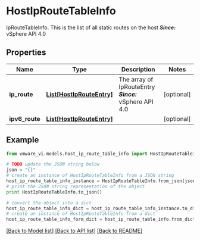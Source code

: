 # HostIpRouteTableInfo

IpRouteTableInfo.  This is the list of all static routes on the host  ***Since:*** vSphere API 4.0 

## Properties
Name | Type | Description | Notes
------------ | ------------- | ------------- | -------------
**ip_route** | [**List[HostIpRouteEntry]**](HostIpRouteEntry.md) | The array of IpRouteEntry  ***Since:*** vSphere API 4.0  | [optional] 
**ipv6_route** | [**List[HostIpRouteEntry]**](HostIpRouteEntry.md) |  | [optional] 

## Example

```python
from vmware_vi.models.host_ip_route_table_info import HostIpRouteTableInfo

# TODO update the JSON string below
json = "{}"
# create an instance of HostIpRouteTableInfo from a JSON string
host_ip_route_table_info_instance = HostIpRouteTableInfo.from_json(json)
# print the JSON string representation of the object
print HostIpRouteTableInfo.to_json()

# convert the object into a dict
host_ip_route_table_info_dict = host_ip_route_table_info_instance.to_dict()
# create an instance of HostIpRouteTableInfo from a dict
host_ip_route_table_info_form_dict = host_ip_route_table_info.from_dict(host_ip_route_table_info_dict)
```
[[Back to Model list]](../README.md#documentation-for-models) [[Back to API list]](../README.md#documentation-for-api-endpoints) [[Back to README]](../README.md)


